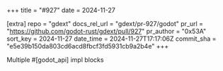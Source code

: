 +++
title = "#927"
date = 2024-11-27

[extra]
repo = "gdext"
docs_rel_url = "gdext/pr-927/godot"
pr_url = "https://github.com/godot-rust/gdext/pull/927"
pr_author = "0x53A"
sort_key = 2024-11-27
date_time = 2024-11-27T17:17:06Z
commit_sha = "e5e39b150da803cd6acd8fbcf3fd5931cb9a2b4e"
+++

Multiple #[godot_api] impl blocks
